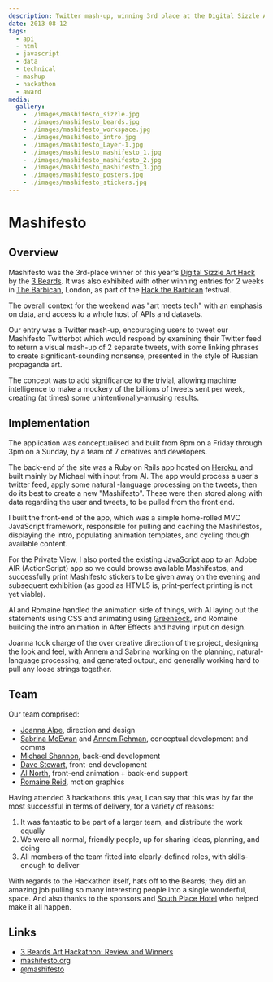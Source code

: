 ```yaml
---
description: Twitter mash-up, winning 3rd place at the Digital Sizzle Art Hack 2013
date: 2013-08-12
tags:
  - api
  - html
  - javascript
  - data
  - technical
  - mashup
  - hackathon
  - award
media:
  gallery:
    - ./images/mashifesto_sizzle.jpg
    - ./images/mashifesto_beards.jpg
    - ./images/mashifesto_workspace.jpg
    - ./images/mashifesto_intro.jpg
    - ./images/mashifesto_Layer-1.jpg
    - ./images/mashifesto_mashifesto_1.jpg
    - ./images/mashifesto_mashifesto_2.jpg
    - ./images/mashifesto_mashifesto_3.jpg
    - ./images/mashifesto_posters.jpg
    - ./images/mashifesto_stickers.jpg
---
```


# Mashifesto

## Overview

Mashifesto was the 3rd-place winner of this year's [Digital Sizzle Art Hack](http://techcitynews.com/2013/07/29/3beards-art-hackathon-review-and-winners/) by the [3 Beards](http://www.3-beards.com/about.html). It was also exhibited with other winning entries for 2 weeks in [The Barbican](http://www.barbican.org.uk/), London, as part of the [Hack the Barbican](http://hackthebarbican.org/) festival.

The overall context for the weekend was "art meets tech" with an emphasis on data, and access to a whole host of APIs and datasets.

Our entry was a Twitter mash-up, encouraging users to tweet our Mashifesto Twitterbot which would respond by examining their Twitter feed to return a visual mash-up of 2 separate tweets, with some linking phrases to create significant-sounding nonsense, presented in the style of Russian propaganda art.

The concept was to add significance to the trivial, allowing machine intelligence to make a mockery of the billions of tweets sent per week, creating (at times) some unintentionally-amusing results.

## Implementation

The application was conceptualised and built from 8pm on a Friday through 3pm on a Sunday, by a team of 7 creatives and developers.

The back-end of the site was a Ruby on Rails app hosted on [Heroku](https://herokuapp.com/), and built mainly by Michael with input from Al. The app would process a user's twitter feed, apply some natural -language processing on the tweets, then do its best to create a new "Mashifesto". These were then stored along with data regarding the user and tweets, to be pulled from the front end.

I built the front-end of the app, which was a simple home-rolled MVC JavaScript framework, responsible for pulling and caching the Mashifestos, displaying the intro, populating animation templates, and cycling though available content.

For the Private View, I also ported the existing JavaScript app to an Adobe AIR (ActionScript) app so we could browse available Mashifestos, and successfully print Mashifesto stickers to be given away on the evening and subsequent exhibition (as good as HTML5 is, print-perfect printing is not yet viable).

Al and Romaine handled the animation side of things, with Al laying out the statements using CSS and animating using [Greensock](http://www.greensock.com/v12/), and Romaine building the intro animation in After Effects and having input on design.

Joanna took charge of the over creative direction of the project, designing the look and feel, with Annem and Sabrina working on the planning, natural-language processing, and generated output, and generally working hard to pull any loose strings together.

## Team

Our team comprised:

- [Joanna Alpe](https://twitter.com/joannaalpe), direction and design
- [Sabrina McEwan](https://twitter.com/sabrinamcewen) and [Annem Rehman](https://twitter.com/rubyannem), conceptual development and comms
- [Michael Shannon](https://twitter.com/michaelrshannon), back-end development
- [Dave Stewart](https://twitter.com/dave_stewart/), front-end development
- [Al North](https://twitter.com/al_north), front-end animation + back-end support
- [Romaine Reid](https://twitter.com/RomaineReid), motion graphics

Having attended 3 hackathons this year, I can say that this was by far the most successful in terms of delivery, for a variety of reasons:

1. It was fantastic to be part of a larger team, and distribute the work equally
2. We were all normal, friendly people, up for sharing ideas, planning, and doing
3. All members of the team fitted into clearly-defined roles, with skills-enough to deliver

With regards to the Hackathon itself, hats off to the Beards; they did an amazing job pulling so many interesting people into a single wonderful, space. And also thanks to the sponsors and [South Place Hotel](http://www.southplacehotel.com/) who helped make it all happen.

## Links

- [3 Beards Art Hackathon: Review and Winners](http://techcitynews.com/2013/07/29/3beards-art-hackathon-review-and-winners/)
- [mashifesto.org](http://www.mashifesto.org/)
- [@mashifesto](https://twitter.com/mashifesto)
